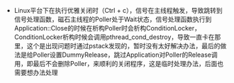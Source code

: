 * Linux平台下在执行优雅关闭时（Ctrl + c），信号在主线程触发，导致跳转到信号处理函数，磁石主线程的Poller处于Wait状态，信号处理函数执行到Application::Close的时候在析构Poller时会析构ConditionLocker，ConditionLocker析构时候会调用pthread_cond_destroy，导致一直卡在那里，这个是出现问题时通过pstack发现的，暂时没有太好解决办法，最后的做法是给Poller设置DummyRelease，跳过Application对Poller的Release调用，即最后不会删除Poller，来顺利的关闭程序，这是临时处理办法，后面也需要想办法处理